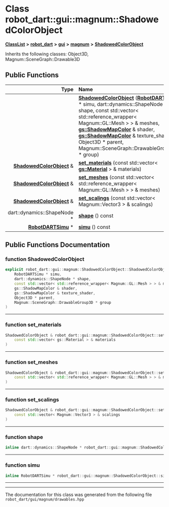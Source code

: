 

# Class robot\_dart::gui::magnum::ShadowedColorObject



[**ClassList**](annotated.md) **>** [**robot\_dart**](namespacerobot__dart.md) **>** [**gui**](namespacerobot__dart_1_1gui.md) **>** [**magnum**](namespacerobot__dart_1_1gui_1_1magnum.md) **>** [**ShadowedColorObject**](classrobot__dart_1_1gui_1_1magnum_1_1ShadowedColorObject.md)








Inherits the following classes: Object3D,  Magnum::SceneGraph::Drawable3D


































## Public Functions

| Type | Name |
| ---: | :--- |
|   | [**ShadowedColorObject**](#function-shadowedcolorobject) ([**RobotDARTSimu**](classrobot__dart_1_1RobotDARTSimu.md) \* simu, dart::dynamics::ShapeNode \* shape, const std::vector&lt; std::reference\_wrapper&lt; Magnum::GL::Mesh &gt; &gt; & meshes, [**gs::ShadowMapColor**](classrobot__dart_1_1gui_1_1magnum_1_1gs_1_1ShadowMapColor.md) & shader, [**gs::ShadowMapColor**](classrobot__dart_1_1gui_1_1magnum_1_1gs_1_1ShadowMapColor.md) & texture\_shader, Object3D \* parent, Magnum::SceneGraph::DrawableGroup3D \* group) <br> |
|  [**ShadowedColorObject**](classrobot__dart_1_1gui_1_1magnum_1_1ShadowedColorObject.md) & | [**set\_materials**](#function-set_materials) (const std::vector&lt; [**gs::Material**](classrobot__dart_1_1gui_1_1magnum_1_1gs_1_1Material.md) &gt; & materials) <br> |
|  [**ShadowedColorObject**](classrobot__dart_1_1gui_1_1magnum_1_1ShadowedColorObject.md) & | [**set\_meshes**](#function-set_meshes) (const std::vector&lt; std::reference\_wrapper&lt; Magnum::GL::Mesh &gt; &gt; & meshes) <br> |
|  [**ShadowedColorObject**](classrobot__dart_1_1gui_1_1magnum_1_1ShadowedColorObject.md) & | [**set\_scalings**](#function-set_scalings) (const std::vector&lt; Magnum::Vector3 &gt; & scalings) <br> |
|  dart::dynamics::ShapeNode \* | [**shape**](#function-shape) () const<br> |
|  [**RobotDARTSimu**](classrobot__dart_1_1RobotDARTSimu.md) \* | [**simu**](#function-simu) () const<br> |




























## Public Functions Documentation




### function ShadowedColorObject 

```C++
explicit robot_dart::gui::magnum::ShadowedColorObject::ShadowedColorObject (
    RobotDARTSimu * simu,
    dart::dynamics::ShapeNode * shape,
    const std::vector< std::reference_wrapper< Magnum::GL::Mesh > > & meshes,
    gs::ShadowMapColor & shader,
    gs::ShadowMapColor & texture_shader,
    Object3D * parent,
    Magnum::SceneGraph::DrawableGroup3D * group
) 
```




<hr>



### function set\_materials 

```C++
ShadowedColorObject & robot_dart::gui::magnum::ShadowedColorObject::set_materials (
    const std::vector< gs::Material > & materials
) 
```




<hr>



### function set\_meshes 

```C++
ShadowedColorObject & robot_dart::gui::magnum::ShadowedColorObject::set_meshes (
    const std::vector< std::reference_wrapper< Magnum::GL::Mesh > > & meshes
) 
```




<hr>



### function set\_scalings 

```C++
ShadowedColorObject & robot_dart::gui::magnum::ShadowedColorObject::set_scalings (
    const std::vector< Magnum::Vector3 > & scalings
) 
```




<hr>



### function shape 

```C++
inline dart::dynamics::ShapeNode * robot_dart::gui::magnum::ShadowedColorObject::shape () const
```




<hr>



### function simu 

```C++
inline RobotDARTSimu * robot_dart::gui::magnum::ShadowedColorObject::simu () const
```




<hr>

------------------------------
The documentation for this class was generated from the following file `robot_dart/gui/magnum/drawables.hpp`

